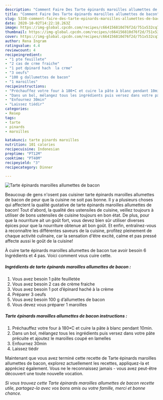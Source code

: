 ```yaml
---
description: "Comment Faire Des Tarte épinards maroilles allumettes de bacon"
title: "Comment Faire Des Tarte épinards maroilles allumettes de bacon"
slug: 5338-comment-faire-des-tarte-epinards-maroilles-allumettes-de-bacon
date: 2020-10-02T14:22:18.263Z
image: https://img-global.cpcdn.com/recipes/c664156810d76f2d/751x532cq70/tarte-epinards-maroilles-allumettes-de-bacon-photo-principale-de-la-recette.jpg
thumbnail: https://img-global.cpcdn.com/recipes/c664156810d76f2d/751x532cq70/tarte-epinards-maroilles-allumettes-de-bacon-photo-principale-de-la-recette.jpg
cover: https://img-global.cpcdn.com/recipes/c664156810d76f2d/751x532cq70/tarte-epinards-maroilles-allumettes-de-bacon-photo-principale-de-la-recette.jpg
author: Rena Ingram
ratingvalue: 4.4
reviewcount: 4
recipeingredient:
- "1 pte feuillete"
- "2 cas de crme fraiche"
- "1 pot dpinard hach  la crme"
- "3 oeufs"
- "100 g dallumettes de bacon"
- "1 maroilles"
recipeinstructions:
- "Préchauffez votre four à 180•C et cuire la pâte à blanc pendant 10min."
- "Dans un bol, mélangez tous les ingrédients puis versez dans votre pâte précuite et ajoutez le maroilles coupé en lamelles"
- "Enfournez 30min"
- "Laissez tiédir"
categories:
- Resep
tags:
- tarte
- pinards
- maroilles

katakunci: tarte pinards maroilles 
nutrition: 101 calories
recipecuisine: Indonesian
preptime: "PT12M"
cooktime: "PT40M"
recipeyield: "3"
recipecategory: Dinner

---
```



![Tarte épinards maroilles allumettes de bacon](https://img-global.cpcdn.com/recipes/c664156810d76f2d/751x532cq70/tarte-epinards-maroilles-allumettes-de-bacon-photo-principale-de-la-recette.jpg)

Beaucoup de gens n'osent pas cuisiner tarte épinards maroilles allumettes de bacon de peur que la cuisine ne soit pas bonne. Il y a plusieurs choses qui affectent la qualité gustative de tarte épinards maroilles allumettes de bacon! Tout d'abord, la qualité des ustensiles de cuisine, veillez toujours à utiliser de bons ustensiles de cuisine toujours en bon état. De plus, pour que la nourriture ait un goût fort, vous devez bien sûr utiliser diverses épices pour que la nourriture obtenue ait bon goût. Et enfin, entraînez-vous à reconnaître les différentes saveurs de la cuisine, profitez pleinement de chaque activité culinaire, car la sensation d'être excité, calme et pas pressé affecte aussi le goût de la cuisine!

<!--inarticleads1-->

À cuire tarte épinards maroilles allumettes de bacon tue avoir besoin 6 Ingrédients et 4 pas. Voici comment vous cuire cette.

##### Ingrédients de tarte épinards maroilles allumettes de bacon :

1. Vous avez besoin 1 pâte feuilletée
1. Vous avez besoin 2 cas de crème fraiche
1. Vous avez besoin 1 pot d’épinard haché à la crème
1. Préparer 3 oeufs
1. Vous avez besoin 100 g d’allumettes de bacon
1. Vous devez vous préparer 1 maroilles




<!--inarticleads2-->

##### Tarte épinards maroilles allumettes de bacon instructions :

1. Préchauffez votre four à 180•C et cuire la pâte à blanc pendant 10min.
1. Dans un bol, mélangez tous les ingrédients puis versez dans votre pâte précuite et ajoutez le maroilles coupé en lamelles
1. Enfournez 30min
1. Laissez tiédir




<!--inarticleads1-->

<p>
Maintenant que vous avez terminé cette recette de Tarte épinards maroilles allumettes de bacon, explorez actuellement les recettes, appliquez-la et appréciez également. Vous ne le reconnaissez jamais - vous avez peut-être découvert une toute nouvelle vocation.
</p>

<p>
<i>Si vous trouvez cette Tarte épinards maroilles allumettes de bacon recette utile, partagez-la avec vos bons amis ou votre famille, merci et bonne chance.</i>
</p>

